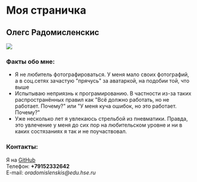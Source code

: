   <html>
    <head>
      <h1>Моя страничка </h1>
    </head>
    <body background-color: #FFCC66> 
      <left><h2>Олегс Радомисленскис</h2></left>
      <left><img src="https://pp.userapi.com/c410131/v410131885/11df/lIPJ0QJB5rA.jpg"></left>
      <br/>
      <h3>Факты обо мне:</h3>
      <ul>
       <li>Я не любитель фотографироваться. У меня мало своих фотографий, а в соц.сетях зачастую "прячусь" за аватаркой, на подобии той, что выше</li>
       <li>Испытываю неприязнь к програмированию. В частности из-за таких распространённых правил как "Всё должно работать, но не работает. Почему?" или "У меня куча ошибок, но это работает. Почему?"</li>
       <li>Уже несколько лет я увлекаюсь стрельбой из пневматики. Правда, это увлечение у меня до сих пор на любительском уровне и ни в каких состязаниях я так и не поучаствовал. </li>
      </ul>
      <h3>Контакты:</h3>
      Я на <a href=https://github.com/OlegsRad > GitHub </a> 
      <br/>
      Телефон: <b>+79152332642</b>
      <br/>
      E-mail: <i>oradomislenskis@edu.hse.ru</i>
    </body>
  </html>
